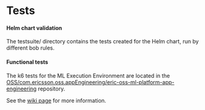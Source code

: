 # Tests

#### Helm chart validation
The testsuite/ directory contains the tests created for the Helm chart, run by different bob rules.

#### Functional tests
The k6 tests for the ML Execution Environment are located in the [OSS/com.ericsson.oss.appEngineering/eric-oss-ml-platform-app-engineering](https://gerrit.ericsson.se/plugins/gitiles/OSS/com.ericsson.oss.appEngineering/eric-oss-ml-platform-app-engineering/+/master)
repository.

See the [wiki page](https://confluence-oss.seli.wh.rnd.internal.ericsson.com/display/IDUN/MXE+use+cases)
for more information.
